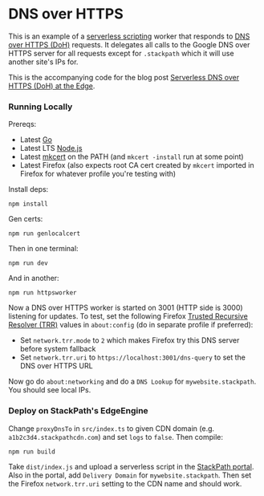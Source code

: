 # DNS over HTTPS

This is an example of a [serverless scripting](https://www.stackpath.com/products/edge-computing/serverless-scripting/) 
worker that responds to [DNS over HTTPS (DoH)](https://en.wikipedia.org/wiki/DNS_over_HTTPS) 
requests. It delegates all calls to the Google DNS over HTTPS server for all 
requests except for `.stackpath` which it will use another site's IPs for.

This is the accompanying code for the blog post
[Serverless DNS over HTTPS (DoH) at the Edge](https://blog.stackpath.com/serverless-dns-over-https-at-the-edge-doh).

### Running Locally

Prereqs:

* Latest [Go](https://golang.org/)
* Latest LTS [Node.js](https://nodejs.org)
* Latest [mkcert](https://github.com/FiloSottile/mkcert) on the PATH (and `mkcert -install` run at some point)
* Latest Firefox (also expects root CA cert created by `mkcert` imported in Firefox for whatever profile you're testing
  with)

Install deps:

    npm install

Gen certs:

    npm run genlocalcert

Then in one terminal:

    npm run dev

And in another:

    npm run httpsworker

Now a DNS over HTTPS worker is started on 3001 (HTTP side is 3000) listening for updates. To test, set the following
Firefox [Trusted Recursive Resolver (TRR)](https://wiki.mozilla.org/Trusted_Recursive_Resolver) values in `about:config`
(do in separate profile if preferred):

* Set `network.trr.mode` to `2` which makes Firefox try this DNS server before system fallback
* Set `network.trr.uri` to `https://localhost:3001/dns-query` to set the DNS over HTTPS URL

Now go do `about:networking` and do a `DNS Lookup` for `mywebsite.stackpath`. You should see local IPs.

### Deploy on StackPath's EdgeEngine

Change `proxyDnsTo` in `src/index.ts` to given CDN domain (e.g. `a1b2c3d4.stackpathcdn.com`) and set `logs` to `false`.
Then compile:

    npm run build

Take `dist/index.js` and upload a serverless script in the [StackPath portal](https://control.stackpath.com/). Also in
the portal, add `Delivery Domain` for `mywebsite.stackpath`. Then set the Firefox `network.trr.uri` setting to the CDN
name and should work.
